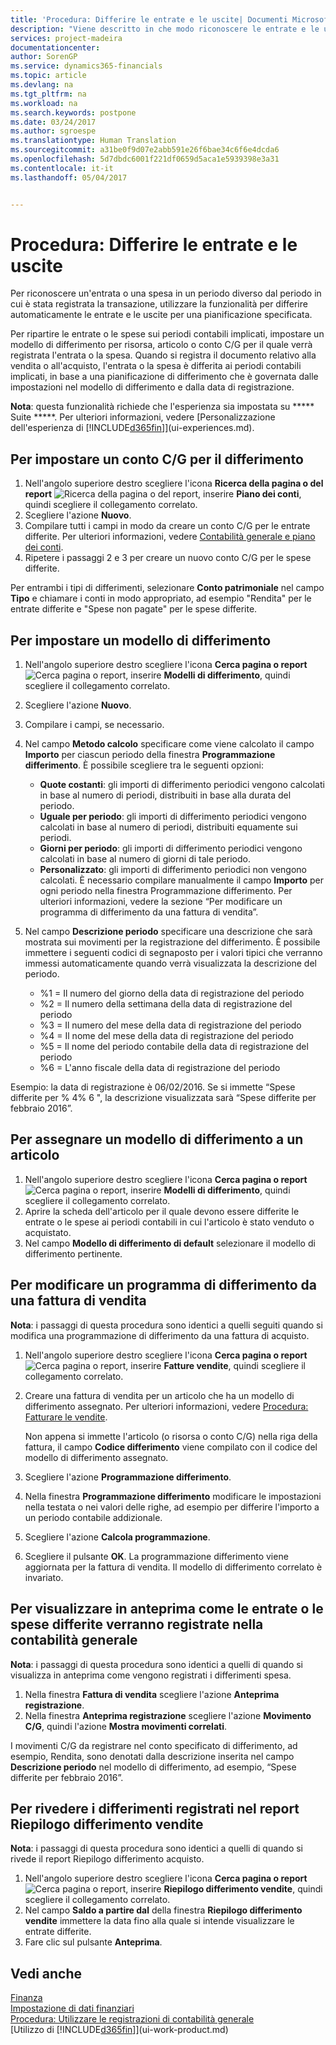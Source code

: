 ```yaml
---
title: 'Procedura: Differire le entrate e le uscite| Documenti Microsoft'
description: "Viene descritto in che modo riconoscere le entrate e le uscite in periodi diversi dal periodo in cui è stata registrata la transazione differendo automaticamente le entrate e le uscite su una pianificazione specificata."
services: project-madeira
documentationcenter: 
author: SorenGP
ms.service: dynamics365-financials
ms.topic: article
ms.devlang: na
ms.tgt_pltfrm: na
ms.workload: na
ms.search.keywords: postpone
ms.date: 03/24/2017
ms.author: sgroespe
ms.translationtype: Human Translation
ms.sourcegitcommit: a31be0f9d07e2abb591e26f6bae34c6f6e4dcda6
ms.openlocfilehash: 5d7dbdc6001f221df0659d5aca1e5939398e3a31
ms.contentlocale: it-it
ms.lasthandoff: 05/04/2017


---
```

# <a name="how-to-defer-revenues-and-expenses"></a>Procedura: Differire le entrate e le uscite
Per riconoscere un'entrata o una spesa in un periodo diverso dal periodo in cui è stata registrata la transazione, utilizzare la funzionalità per differire automaticamente le entrate e le uscite per una pianificazione specificata.

Per ripartire le entrate o le spese sui periodi contabili implicati, impostare un modello di differimento per risorsa, articolo o conto C/G per il quale verrà registrata l'entrata o la spesa. Quando si registra il documento relativo alla vendita o all'acquisto, l'entrata o la spesa è differita ai periodi contabili implicati, in base a una pianificazione di differimento che è governata dalle impostazioni nel modello di differimento e dalla data di registrazione.

**Nota**: questa funzionalità richiede che l'esperienza sia impostata su ***** Suite *****. Per ulteriori informazioni, vedere [Personalizzazione dell'esperienza di [!INCLUDE[d365fin](includes/d365fin_md.md)]](ui-experiences.md).

## <a name="to-set-up-a-gl-account-for-deferral"></a>Per impostare un conto C/G per il differimento
1. Nell'angolo superiore destro scegliere l'icona **Ricerca della pagina o del report** ![Ricerca della pagina o del report](media/ui-search/search_small.png "icona Ricerca della pagina o del report"), inserire **Piano dei conti**, quindi scegliere il collegamento correlato.
2. Scegliere l'azione **Nuovo**.
3. Compilare tutti i campi in modo da creare un conto C/G per le entrate differite. Per ulteriori informazioni, vedere [Contabilità generale e piano dei conti](finance-general-ledger.md).
4. Ripetere i passaggi 2 e 3 per creare un nuovo conto C/G per le spese differite.

Per entrambi i tipi di differimenti, selezionare **Conto patrimoniale** nel campo **Tipo** e chiamare i conti in modo appropriato, ad esempio "Rendita" per le entrate differite e "Spese non pagate" per le spese differite.

## <a name="to-set-up-a-deferral-template"></a>Per impostare un modello di differimento
1. Nell'angolo superiore destro scegliere l'icona **Cerca pagina o report** ![Cerca pagina o report](media/ui-search/search_small.png "icona Cerca pagina o report"), inserire **Modelli di differimento**, quindi scegliere il collegamento correlato.
2. Scegliere l'azione **Nuovo**.
3. Compilare i campi, se necessario.
4. Nel campo **Metodo calcolo** specificare come viene calcolato il campo **Importo** per ciascun periodo della finestra **Programmazione differimento**. È possibile scegliere tra le seguenti opzioni:

   * **Quote costanti**: gli importi di differimento periodici vengono calcolati in base al numero di periodi, distribuiti in base alla durata del periodo.
   * **Uguale per periodo**: gli importi di differimento periodici vengono calcolati in base al numero di periodi, distribuiti equamente sui periodi.
   * **Giorni per periodo**: gli importi di differimento periodici vengono calcolati in base al numero di giorni di tale periodo.
   * **Personalizzato**: gli importi di differimento periodici non vengono calcolati. È necessario compilare manualmente il campo **Importo** per ogni periodo nella finestra Programmazione differimento. Per ulteriori informazioni, vedere la sezione “Per modificare un programma di differimento da una fattura di vendita”.
5. Nel campo **Descrizione periodo** specificare una descrizione che sarà mostrata sui movimenti per la registrazione del differimento. È possibile immettere i seguenti codici di segnaposto per i valori tipici che verranno immessi automaticamente quando verrà visualizzata la descrizione del periodo.

   * %1 = Il numero del giorno della data di registrazione del periodo
   * %2 = Il numero della settimana della data di registrazione del periodo
   * %3 = Il numero del mese della data di registrazione del periodo
   * %4 = Il nome del mese della data di registrazione del periodo
   * %5 = Il nome del periodo contabile della data di registrazione del periodo
   * %6 = L'anno fiscale della data di registrazione del periodo

Esempio: la data di registrazione è 06/02/2016. Se si immette “Spese differite per % 4% 6 ", la descrizione visualizzata sarà “Spese differite per febbraio 2016”.

## <a name="to-assign-a-deferral-template-to-an-item"></a>Per assegnare un modello di differimento a un articolo
1. Nell'angolo superiore destro scegliere l'icona **Cerca pagina o report** ![Cerca pagina o report](media/ui-search/search_small.png "icona Cerca pagina o report"), inserire **Modelli di differimento**, quindi scegliere il collegamento correlato.
2. Aprire la scheda dell'articolo per il quale devono essere differite le entrate o le spese ai periodi contabili in cui l'articolo è stato venduto o acquistato.
3. Nel campo **Modello di differimento di default** selezionare il modello di differimento pertinente.

## <a name="to-change-a-deferral-schedule-from-a-sales-invoice"></a>Per modificare un programma di differimento da una fattura di vendita
**Nota**: i passaggi di questa procedura sono identici a quelli seguiti quando si modifica una programmazione di differimento da una fattura di acquisto.

1. Nell'angolo superiore destro scegliere l'icona **Cerca pagina o report** ![Cerca pagina o report](media/ui-search/search_small.png "icona Cerca pagina o report"), inserire **Fatture vendite**, quindi scegliere il collegamento correlato.
2. Creare una fattura di vendita per un articolo che ha un modello di differimento assegnato. Per ulteriori informazioni, vedere [Procedura: Fatturare le vendite](sales-how-invoice-sales.md).

    Non appena si immette l'articolo (o risorsa o conto C/G) nella riga della fattura, il campo **Codice differimento** viene compilato con il codice del modello di differimento assegnato.
3. Scegliere l'azione **Programmazione differimento**.
4. Nella finestra **Programmazione differimento** modificare le impostazioni nella testata o nei valori delle righe, ad esempio per differire l'importo a un periodo contabile addizionale.
5. Scegliere l'azione **Calcola programmazione**.
6. Scegliere il pulsante **OK**. La programmazione differimento viene aggiornata per la fattura di vendita. Il modello di differimento correlato è invariato.

## <a name="to-preview-how-deferred-revenues-or-expenses-will-be-posted-to-the-general-ledger"></a>Per visualizzare in anteprima come le entrate o le spese differite verranno registrate nella contabilità generale
**Nota**: i passaggi di questa procedura sono identici a quelli di quando si visualizza in anteprima come vengono registrati i differimenti spesa.

1. Nella finestra **Fattura di vendita** scegliere l'azione **Anteprima registrazione**.
2. Nella finestra **Anteprima registrazione** scegliere l'azione **Movimento C/G**, quindi l'azione **Mostra movimenti correlati**.

I movimenti C/G da registrare nel conto specificato di differimento, ad esempio, Rendita, sono denotati dalla descrizione inserita nel campo **Descrizione periodo** nel modello di differimento, ad esempio, “Spese differite per febbraio 2016”.

## <a name="to-review-posted-deferrals-in-the-sales-deferral-summary-report"></a>Per rivedere i differimenti registrati nel report Riepilogo differimento vendite
**Nota**: i passaggi di questa procedura sono identici a quelli di quando si rivede il report Riepilogo differimento acquisto.

1. Nell'angolo superiore destro scegliere l'icona **Cerca pagina o report** ![Cerca pagina o report](media/ui-search/search_small.png "icona Cerca pagina o report"), inserire **Riepilogo differimento vendite**, quindi scegliere il collegamento correlato.
2. Nel campo **Saldo a partire dal** della finestra **Riepilogo differimento vendite** immettere la data fino alla quale si intende visualizzare le entrate differite.
3. Fare clic sul pulsante **Anteprima**.

## <a name="see-also"></a>Vedi anche
[Finanza](finance.md)  
[Impostazione di dati finanziari](finance-setup-finance.md)  
[Procedura: Utilizzare le registrazioni di contabilità generale](ui-work-general-journals.md)  
[Utilizzo di [!INCLUDE[d365fin](includes/d365fin_md.md)]](ui-work-product.md)

